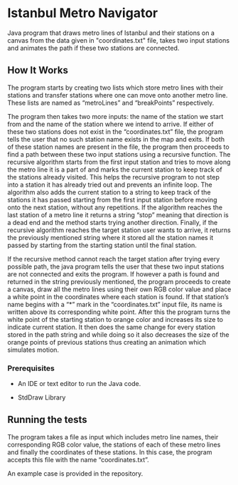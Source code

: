 # Istanbul Metro Navigator

Java program that draws metro lines of Istanbul and their stations on a canvas from the
data given in "coordinates.txt" file, takes two input stations and animates the path if
these two stations are connected.

## How It Works

The program starts by creating two lists which store metro lines with their stations and
transfer stations where one can move onto another metro line. These lists are named as
“metroLines” and “breakPoints” respectively.

The program then takes two more inputs: the name of the station we start from and
the name of the station where we intend to arrive. If either of these two stations does
not exist in the “coordinates.txt” file, the program tells the user that no such station
name exists in the map and exits. If both of these station names are present in the file,
the program then proceeds to find a path between these two input stations using a
recursive function. The recursive algorithm starts from the first input station and tries
to move along the metro line it is a part of and marks the current station to keep track
of the stations already visited. This helps the recursive program to not step into a
station it has already tried out and prevents an infinite loop. The algorithm also adds
the current station to a string to keep track of the stations it has passed starting from
the first input station before moving onto the next station, without any repetitions. If
the algorithm reaches the last station of a metro line it returns a string “stop” meaning
that direction is a dead end and the method starts trying another direction. Finally, if
the recursive algorithm reaches the target station user wants to arrive, it returns the
previously mentioned string where it stored all the station names it passed by starting
from the starting station until the final station.

If the recursive method cannot reach the target station after trying every possible
path, the java program tells the user that these two input stations are not connected
and exits the program. If however a path is found and returned in the string
previously mentioned, the program proceeds to create a canvas, draw all the metro
lines using their own RGB color value and place a white point in the coordinates
where each station is found. If that station’s name begins with a “*” mark in the
“coordinates.txt” input file, its name is written above its corresponding white point.
After this the program turns the white point of the starting station to orange color and
increases its size to indicate current station. It then does the same change for every
station stored in the path string and while doing so it also decreases the size of the
orange points of previous stations thus creating an animation which simulates motion.

### Prerequisites

- An IDE or text editor to run the Java code.

- StdDraw Library

## Running the tests

The program takes a file as input which includes metro line names,
their corresponding RGB color value, the stations of each of these metro lines and
finally the coordinates of these stations. In this case, the program accepts this file
with the name “coordinates.txt”.

An example case is provided in the repository.
